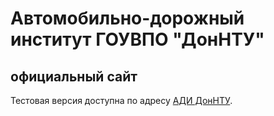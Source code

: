# Автомобильно-дорожный институт ГОУВПО "ДонНТУ"
## официальный сайт

Тестовая версия доступна по адресу [АДИ ДонНТУ](https://adidonntu.github.io/).

